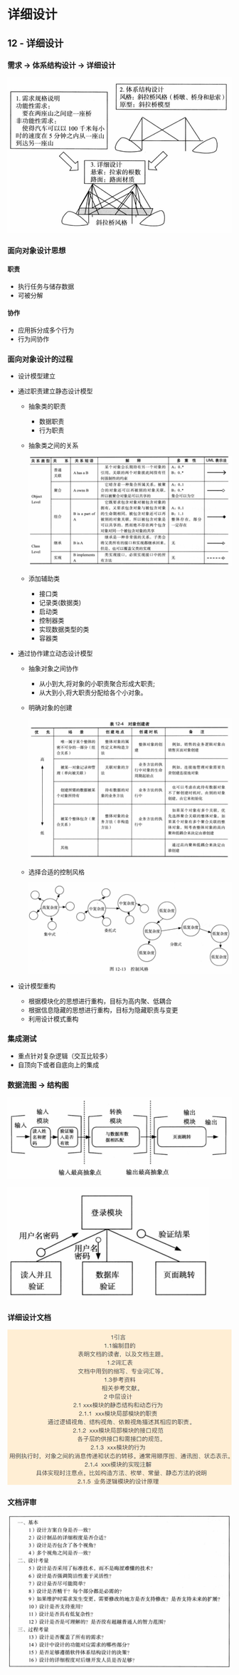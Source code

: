# 详细设计

## 12 - 详细设计

### 需求 -> 体系结构设计 -> 详细设计

![image-20200810154530449](assets/image-20200810154530449.png)

### 面向对象设计思想

#### 职责

+ 执行任务与储存数据
+ 可被分解

#### 协作

+ 应用拆分成多个行为
+ 行为间协作

### 面向对象设计的过程

+ 设计模型建⽴

+ 通过职责建⽴静态设计模型

  + 抽象类的职责

    + 数据职责
    + ⾏为职责

  + 抽象类之间的关系

    ![image-20200810155635679](assets/image-20200810155635679.png)

  + 添加辅助类

    + 接⼝类
    + 记录类(数据类)
    + 启动类
    + 控制器类
    + 实现数据类型的类
    + 容器类
  
+ 通过协作建⽴动态设计模型

  + 抽象对象之间协作

    + 从⼩到⼤,将对象的⼩职责聚合形成⼤职责;
    + 从⼤到⼩,将⼤职责分配给各个⼩对象。

  + 明确对象的创建

    ![image-20200810160706247](assets/image-20200810160706247.png)

  + 选择合适的控制⻛格

    ![image-20200810160803669](assets/image-20200810160803669.png)

+ 设计模型重构

  + 根据模块化的思想进⾏重构，⽬标为⾼内聚、低耦合
  + 根据信息隐藏的思想进⾏重构，⽬标为隐藏职责与变更
  + 利⽤设计模式重构

### 集成测试

+ 重点针对复杂逻辑（交互⽐较多）
+ ⾃顶向下或者⾃底向上的集成

### 数据流图 -> 结构图

![image-20200810161035327](assets/image-20200810161035327.png)

![image-20200810161101846](assets/image-20200810161101846.png)

### 详细设计文档

![image-20200810161144726](assets/image-20200810161144726.png)

### 文档评审

![image-20200810161203120](assets/image-20200810161203120.png)